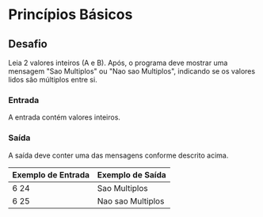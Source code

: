# Princípios Básicos

## Desafio
Leia 2 valores inteiros (A e B). Após, o programa deve mostrar uma mensagem "Sao Multiplos" ou "Nao sao Multiplos", indicando se os valores lidos são múltiplos entre si.

### Entrada
A entrada contém valores inteiros.

### Saída
A saída deve conter uma das mensagens conforme descrito acima.


 Exemplo de Entrada | Exemplo de Saída |
| -----------       | ----------- |
| 6 24        | Sao Multiplos       |
| 6 25        | Nao sao Multiplos        |

	






